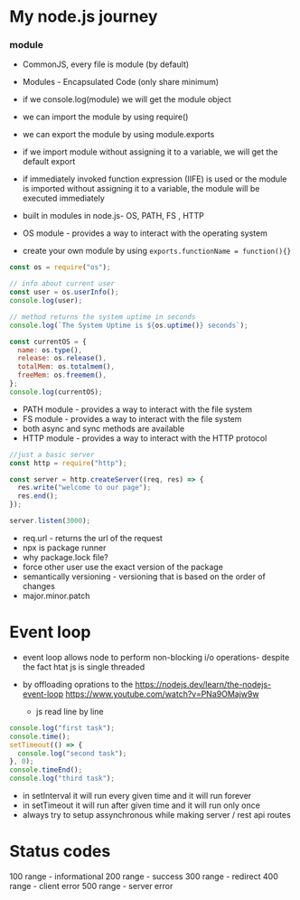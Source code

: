 # My node.js journey

### module

- CommonJS, every file is module (by default)
- Modules - Encapsulated Code (only share minimum)
- if we console.log(module) we will get the module object
- we can import the module by using require()
- we can export the module by using module.exports
- if we import module without assigning it to a variable, we will get the default export
- if immediately invoked function expression (IIFE) is used or the module is imported without assigning it to a variable, the module will be executed immediately
- built in modules in node.js- OS, PATH, FS , HTTP
- OS module - provides a way to interact with the operating system

- create your own module by using `exports.functionName = function(){}`

```js
const os = require("os");

// info about current user
const user = os.userInfo();
console.log(user);

// method returns the system uptime in seconds
console.log(`The System Uptime is ${os.uptime()} seconds`);

const currentOS = {
  name: os.type(),
  release: os.release(),
  totalMem: os.totalmem(),
  freeMem: os.freemem(),
};
console.log(currentOS);
```

- PATH module - provides a way to interact with the file system
- FS module - provides a way to interact with the file system
- both async and sync methods are available
- HTTP module - provides a way to interact with the HTTP protocol

```js
//just a basic server
const http = require("http");

const server = http.createServer((req, res) => {
  res.write("welcome to our page");
  res.end();
});

server.listen(3000);
```

- req.url - returns the url of the request
- npx is package runner
- why package.lock file?
- force other user use the exact version of the package
- semantically versioning - versioning that is based on the order of changes
- major.minor.patch

# Event loop

- event loop allows node to perform non-blocking i/o operations- despite the fact htat js is single threaded
- by offloading oprations to the
  https://nodejs.dev/learn/the-nodejs-event-loop
  https://www.youtube.com/watch?v=PNa9OMajw9w

  - js read line by line

```js
console.log("first task");
console.time();
setTimeout(() => {
  console.log("second task");
}, 0);
console.timeEnd();
console.log("third task");
```

- in setInterval it will run every given time and it will run forever
- in setTimeout it will run after given time and it will run only once
- always try to setup assynchronous while making server / rest api routes

# Status codes

100 range - informational
200 range - success
300 range - redirect
400 range - client error
500 range - server error
